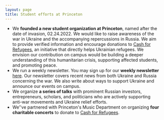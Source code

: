 ```yaml
---
layout: page
title: Student efforts at Princeton
---
```




- We **founded a new student organization at Princeton**, named after the date of invasion, 02.24.2022. We would like to raise awareness of the war in Ukraine and the accompanying repercussions in Russia. We aim to provide verified information and encourage donations to [Cash for Refugees](https://www.cashforrefugees.org), an initiative that directly helps Ukrainian refugees. We envision our contribution on campus would be building a deeper understanding of this humanitarian crisis, supporting affected students, and promoting peace.
- We run a weekly newsletter. You may sign up for our **weekly newsletter** [here](https://forms.gle/kY3LTwPGRWYfmVjC6). Our newsletter covers recent news from both Ukraine and Russia concerning the war. We also write about ways to support Ukraine and announce our events on campus.
- We organize **a series of talks** with prominent Russian investors, entrepreneurs, scholars, and politicians who are actively supporting anti-war movements and Ukraine relief efforts.
- We’'ve partnered with Princeton's Music Department on organizing **four charitable concerts** to donate to [Cash for Refugees](https://www.cashforrefugees.org).
